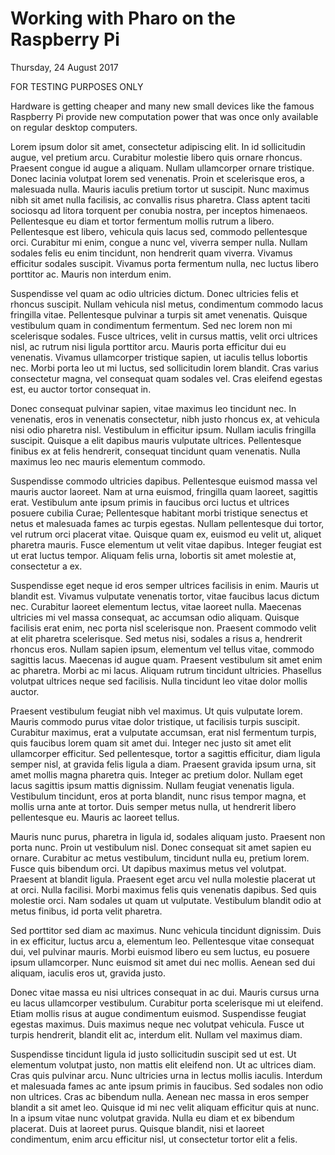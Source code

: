 # Working with Pharo on the Raspberry Pi

Thursday, 24 August 2017

FOR TESTING PURPOSES ONLY

Hardware is getting cheaper and many new small devices like the famous Raspberry Pi provide new computation power that was once only available on regular desktop computers.

Lorem ipsum dolor sit amet, consectetur adipiscing elit. In id sollicitudin augue, vel pretium arcu. Curabitur molestie libero quis ornare rhoncus. Praesent congue id augue a aliquam. Nullam ullamcorper ornare tristique. Donec lacinia volutpat lorem sed venenatis. Proin et scelerisque eros, a malesuada nulla. Mauris iaculis pretium tortor ut suscipit. Nunc maximus nibh sit amet nulla facilisis, ac convallis risus pharetra. Class aptent taciti sociosqu ad litora torquent per conubia nostra, per inceptos himenaeos. Pellentesque eu diam et tortor fermentum mollis rutrum a libero. Pellentesque est libero, vehicula quis lacus sed, commodo pellentesque orci. Curabitur mi enim, congue a nunc vel, viverra semper nulla. Nullam sodales felis eu enim tincidunt, non hendrerit quam viverra. Vivamus efficitur sodales suscipit. Vivamus porta fermentum nulla, nec luctus libero porttitor ac. Mauris non interdum enim.

Suspendisse vel quam ac odio ultricies dictum. Donec ultricies felis et rhoncus suscipit. Nullam vehicula nisl metus, condimentum commodo lacus fringilla vitae. Pellentesque pulvinar a turpis sit amet venenatis. Quisque vestibulum quam in condimentum fermentum. Sed nec lorem non mi scelerisque sodales. Fusce ultrices, velit in cursus mattis, velit orci ultrices nisl, ac rutrum nisi ligula porttitor arcu. Mauris porta efficitur dui eu venenatis. Vivamus ullamcorper tristique sapien, ut iaculis tellus lobortis nec. Morbi porta leo ut mi luctus, sed sollicitudin lorem blandit. Cras varius consectetur magna, vel consequat quam sodales vel. Cras eleifend egestas est, eu auctor tortor consequat in.

Donec consequat pulvinar sapien, vitae maximus leo tincidunt nec. In venenatis, eros in venenatis consectetur, nibh justo rhoncus ex, at vehicula nisi odio pharetra nisl. Vestibulum in efficitur ipsum. Nullam iaculis fringilla suscipit. Quisque a elit dapibus mauris vulputate ultrices. Pellentesque finibus ex at felis hendrerit, consequat tincidunt quam venenatis. Nulla maximus leo nec mauris elementum commodo.

Suspendisse commodo ultricies dapibus. Pellentesque euismod massa vel mauris auctor laoreet. Nam at urna euismod, fringilla quam laoreet, sagittis erat. Vestibulum ante ipsum primis in faucibus orci luctus et ultrices posuere cubilia Curae; Pellentesque habitant morbi tristique senectus et netus et malesuada fames ac turpis egestas. Nullam pellentesque dui tortor, vel rutrum orci placerat vitae. Quisque quam ex, euismod eu velit ut, aliquet pharetra mauris. Fusce elementum ut velit vitae dapibus. Integer feugiat est ut erat luctus tempor. Aliquam felis urna, lobortis sit amet molestie at, consectetur a ex.

Suspendisse eget neque id eros semper ultrices facilisis in enim. Mauris ut blandit est. Vivamus vulputate venenatis tortor, vitae faucibus lacus dictum nec. Curabitur laoreet elementum lectus, vitae laoreet nulla. Maecenas ultricies mi vel massa consequat, ac accumsan odio aliquam. Quisque facilisis erat enim, nec porta nisl scelerisque non. Praesent commodo velit at elit pharetra scelerisque. Sed metus nisi, sodales a risus a, hendrerit rhoncus eros. Nullam sapien ipsum, elementum vel tellus vitae, commodo sagittis lacus. Maecenas id augue quam. Praesent vestibulum sit amet enim ac pharetra. Morbi ac mi lacus. Aliquam rutrum tincidunt ultricies. Phasellus volutpat ultrices neque sed facilisis. Nulla tincidunt leo vitae dolor mollis auctor.

Praesent vestibulum feugiat nibh vel maximus. Ut quis vulputate lorem. Mauris commodo purus vitae dolor tristique, ut facilisis turpis suscipit. Curabitur maximus, erat a vulputate accumsan, erat nisl fermentum turpis, quis faucibus lorem quam sit amet dui. Integer nec justo sit amet elit ullamcorper efficitur. Sed pellentesque, tortor a sagittis efficitur, diam ligula semper nisl, at gravida felis ligula a diam. Praesent gravida ipsum urna, sit amet mollis magna pharetra quis. Integer ac pretium dolor. Nullam eget lacus sagittis ipsum mattis dignissim. Nullam feugiat venenatis ligula. Vestibulum tincidunt, eros at porta blandit, nunc risus tempor magna, et mollis urna ante at tortor. Duis semper metus nulla, ut hendrerit libero pellentesque eu. Mauris ac laoreet tellus.

Mauris nunc purus, pharetra in ligula id, sodales aliquam justo. Praesent non porta nunc. Proin ut vestibulum nisl. Donec consequat sit amet sapien eu ornare. Curabitur ac metus vestibulum, tincidunt nulla eu, pretium lorem. Fusce quis bibendum orci. Ut dapibus maximus metus vel volutpat. Praesent at blandit ligula. Praesent eget arcu vel nulla molestie placerat ut at orci. Nulla facilisi. Morbi maximus felis quis venenatis dapibus. Sed quis molestie orci. Nam sodales ut quam ut vulputate. Vestibulum blandit odio at metus finibus, id porta velit pharetra.

Sed porttitor sed diam ac maximus. Nunc vehicula tincidunt dignissim. Duis in ex efficitur, luctus arcu a, elementum leo. Pellentesque vitae consequat dui, vel pulvinar mauris. Morbi euismod libero eu sem luctus, eu posuere ipsum ullamcorper. Nunc euismod sit amet dui nec mollis. Aenean sed dui aliquam, iaculis eros ut, gravida justo.

Donec vitae massa eu nisi ultrices consequat in ac dui. Mauris cursus urna eu lacus ullamcorper vestibulum. Curabitur porta scelerisque mi ut eleifend. Etiam mollis risus at augue condimentum euismod. Suspendisse feugiat egestas maximus. Duis maximus neque nec volutpat vehicula. Fusce ut turpis hendrerit, blandit elit ac, interdum elit. Nullam vel maximus diam.

Suspendisse tincidunt ligula id justo sollicitudin suscipit sed ut est. Ut elementum volutpat justo, non mattis elit eleifend non. Ut ac ultrices diam. Cras quis pulvinar arcu. Nunc ultricies urna in lectus mollis iaculis. Interdum et malesuada fames ac ante ipsum primis in faucibus. Sed sodales non odio non ultrices. Cras ac bibendum nulla. Aenean nec massa in eros semper blandit a sit amet leo. Quisque id mi nec velit aliquam efficitur quis at nunc. In a ipsum vitae nunc volutpat gravida. Nulla eu diam et ex bibendum placerat. Duis at laoreet purus. Quisque blandit, nisi et laoreet condimentum, enim arcu efficitur nisl, ut consectetur tortor elit a felis. 